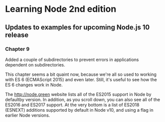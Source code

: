 # Learning Node 2nd edition

## Updates to examples for upcoming Node.js 10 release

### Chapter 9

Added a couple of subdirectories to prevent errors in applications dependent on 
subdirectories. 

This chapter seems a bit quaint now, because we're all so used to working with 
ES 6 (ECMAScript 2015) and even later. Still, it's useful to see how the ES 6 changes work in Node. 

The http://node.green website lists all of the ES2015 support in Node by defaultby version. In addition, as you scroll down, you can also see all of the ES2016 and ES2017 support. At the very bottom is a list of ES2018 (ESNEXT) additions 
supported by default in Node v10, and using a flag in earlier Node versions. 
